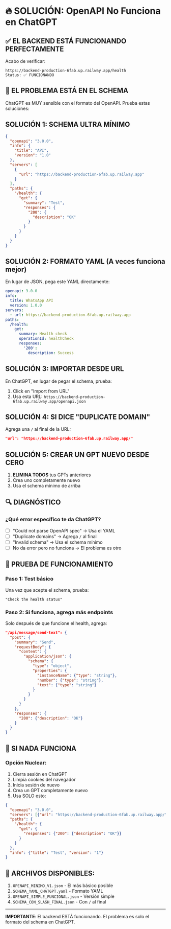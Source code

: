 # 🔥 SOLUCIÓN: OpenAPI No Funciona en ChatGPT

## ✅ EL BACKEND ESTÁ FUNCIONANDO PERFECTAMENTE

Acabo de verificar:
```
https://backend-production-6fab.up.railway.app/health
Status: ✅ FUNCIONANDO
```

## 🎯 EL PROBLEMA ESTÁ EN EL SCHEMA

ChatGPT es MUY sensible con el formato del OpenAPI. Prueba estas soluciones:

## SOLUCIÓN 1: SCHEMA ULTRA MÍNIMO

```json
{
  "openapi": "3.0.0",
  "info": {
    "title": "API",
    "version": "1.0"
  },
  "servers": [
    {
      "url": "https://backend-production-6fab.up.railway.app"
    }
  ],
  "paths": {
    "/health": {
      "get": {
        "summary": "Test",
        "responses": {
          "200": {
            "description": "OK"
          }
        }
      }
    }
  }
}
```

## SOLUCIÓN 2: FORMATO YAML (A veces funciona mejor)

En lugar de JSON, pega este YAML directamente:

```yaml
openapi: 3.0.0
info:
  title: WhatsApp API
  version: 1.0.0
servers:
  - url: https://backend-production-6fab.up.railway.app
paths:
  /health:
    get:
      summary: Health check
      operationId: healthCheck
      responses:
        '200':
          description: Success
```

## SOLUCIÓN 3: IMPORTAR DESDE URL

En ChatGPT, en lugar de pegar el schema, prueba:
1. Click en "Import from URL"
2. Usa esta URL: `https://backend-production-6fab.up.railway.app/openapi.json`

## SOLUCIÓN 4: SI DICE "DUPLICATE DOMAIN"

Agrega una `/` al final de la URL:
```json
"url": "https://backend-production-6fab.up.railway.app/"
```

## SOLUCIÓN 5: CREAR UN GPT NUEVO DESDE CERO

1. **ELIMINA TODOS** tus GPTs anteriores
2. Crea uno completamente nuevo
3. Usa el schema mínimo de arriba

## 🔍 DIAGNÓSTICO

### ¿Qué error específico te da ChatGPT?

- [ ] "Could not parse OpenAPI spec" → Usa el YAML
- [ ] "Duplicate domains" → Agrega `/` al final
- [ ] "Invalid schema" → Usa el schema mínimo
- [ ] No da error pero no funciona → El problema es otro

## 📝 PRUEBA DE FUNCIONAMIENTO

### Paso 1: Test básico
Una vez que acepte el schema, prueba:
```
"Check the health status"
```

### Paso 2: Si funciona, agrega más endpoints
Solo después de que funcione el health, agrega:
```json
"/api/message/send-text": {
  "post": {
    "summary": "Send",
    "requestBody": {
      "content": {
        "application/json": {
          "schema": {
            "type": "object",
            "properties": {
              "instanceName": {"type": "string"},
              "number": {"type": "string"},
              "text": {"type": "string"}
            }
          }
        }
      }
    },
    "responses": {
      "200": {"description": "OK"}
    }
  }
}
```

## 🚨 SI NADA FUNCIONA

### Opción Nuclear:
1. Cierra sesión en ChatGPT
2. Limpia cookies del navegador
3. Inicia sesión de nuevo
4. Crea un GPT completamente nuevo
5. Usa SOLO esto:

```json
{
  "openapi": "3.0.0",
  "servers": [{"url": "https://backend-production-6fab.up.railway.app/"}],
  "paths": {
    "/health": {
      "get": {
        "responses": {"200": {"description": "OK"}}
      }
    }
  },
  "info": {"title": "Test", "version": "1"}
}
```

## 📄 ARCHIVOS DISPONIBLES:

1. `OPENAPI_MINIMO_V1.json` - El más básico posible
2. `SCHEMA_YAML_CHATGPT.yaml` - Formato YAML
3. `OPENAPI_SIMPLE_FUNCIONAL.json` - Versión simple
4. `SCHEMA_CON_SLASH_FINAL.json` - Con `/` al final

---

**IMPORTANTE**: El backend ESTÁ funcionando. El problema es solo el formato del schema en ChatGPT.